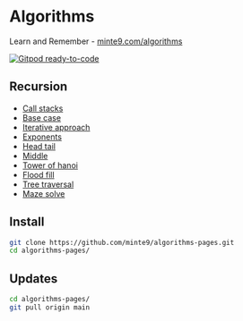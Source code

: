 # Algorithms

Learn and Remember - [minte9.com/algorithms](https://www.minte9.com/java/algorithms)

[![Gitpod ready-to-code](https://img.shields.io/badge/Gitpod-ready--to--code-blue?logo=gitpod)](https://gitpod.io/#https://github.com/minte9/algorithms)


## Recursion

- [Call stacks](./main/recursion/#call-stacks) 
- [Base case](./main/recursion/#base-case) 
- [Iterative approach](./main/recursion/#iterative-approach) 
- [Exponents](./main/recursion/#exponents)
- [Head tail](./main/recursion/#head-tail) 
- [Middle](./main/recursion/#middle)
- [Tower of hanoi](./main/recursion/#tower-of-hanoi)  
- [Flood fill](./main/recursion/#flood-fill) 
- [Tree traversal](./main/recursion/#tree-traversal)  
- [Maze solve](./main/recursion/#maze-solve)  



## Install

~~~sh
git clone https://github.com/minte9/algorithms-pages.git
cd algorithms-pages/
~~~

## Updates

~~~sh
cd algorithms-pages/
git pull origin main
~~~
